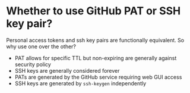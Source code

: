 # Whether to use GitHub PAT or SSH key pair?

Personal access tokens and ssh key pairs are functionally equivalent. So why use one over the other?

* PAT allows for specific TTL but non-expiring are generally against security policy
* SSH keys are generally considered forever
* PATs are generated by the GitHub service requiring web GUI access
* SSH keys are generated by `ssh-keygen` independently
